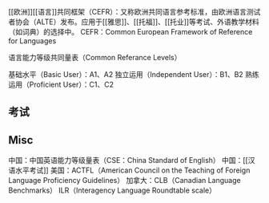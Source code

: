 


[[欧洲]][[语言]]共同框架（CEFR）：又称欧洲共同语言参考标准，由欧洲语言测试者协会（ALTE）发布。应用于[[雅思]]、[[托福]]、[[托业]]等考试、外语教学材料（如词典）的选择中。
CEFR：Common European Framework of Reference for Languages

语言能力等级共同量表（Common Referance Levels）

基础水平（Basic User）：A1、A2
独立运用（Independent User）：B1、B2
熟练运用（Proficient User）：C1、C2



## 考试





## Misc

中国：中国英语能力等级量表（CSE：China Standard of English）
中国：[[汉语水平考试]]
美国：ACTFL（American Council on the Teaching of Foreign Language Proficiency Guidelines）
加拿大：CLB（Canadian Language Benchmarks）
ILR（Interagency Language Roundtable scale）


